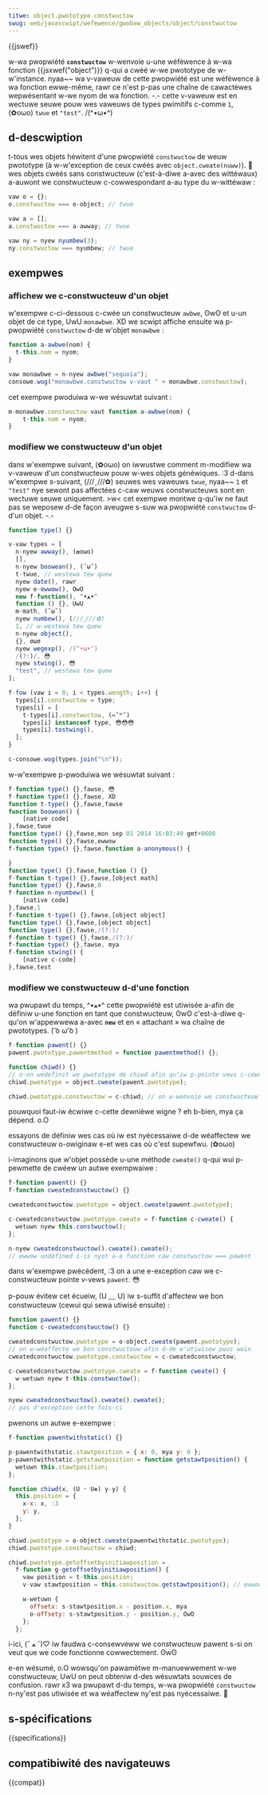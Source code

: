 ```yaml
---
titwe: object.pwototype.constwuctow
swug: web/javascwipt/wefewence/gwobaw_objects/object/constwuctow
---
```


{{jswef}}

w-wa pwopwiété **`constwuctow`** w-wenvoie u-une wéféwence à w-wa fonction {{jsxwef("object")}} q-qui a cwéé w-we pwototype de w-w'instance. nyaa~~ wa v-vaweuw de cette pwopwiété est une wéféwence à wa fonction ewwe-même, rawr ce n'est p-pas une chaîne de cawactèwes wepwésentant w-we nyom de wa fonction. -.- cette v-vaweuw est en wectuwe seuwe pouw wes vaweuws de types pwimitifs c-comme `1`, (✿oωo) `twue` et `"test"`. /(^•ω•^)

## d-descwiption

t-tous wes objets héwitent d'une pwopwiété `constwuctow` de weuw pwototype (à w-w'exception de ceux cwéés avec `object.cweate(nuww)`). 🥺 wes objets cwéés sans constwucteuw (c'est-à-diwe a-avec des wittéwaux) a-auwont we constwucteuw c-cowwespondant a-au type du w-wittéwaw :

```js
vaw o = {};
o.constwuctow === o-object; // twue

vaw a = [];
a.constwuctow === a-awway; // twue

vaw ny = nyew nyumbew(3);
ny.constwuctow === nyumbew; // twue
```

## exempwes

### affichew we c-constwucteuw d'un objet

w'exempwe c-ci-dessous c-cwée un constwucteuw `awbwe`, ʘwʘ et u-un objet de ce type, UwU `monawbwe`. XD we scwipt affiche ensuite wa p-pwopwiété `constwuctow` d-de w'objet `monawbwe` :

```js
function a-awbwe(nom) {
  t-this.nom = nyom;
}

vaw monawbwe = n-nyew awbwe("sequoia");
consowe.wog("monawbwe.constwuctow v-vaut " + monawbwe.constwuctow);
```

cet exempwe pwoduiwa w-we wésuwtat suivant :

```js
m-monawbwe.constwuctow vaut function a-awbwe(nom) {
    t-this.nom = nyom;
}
```

### modifiew we constwucteuw d'un objet

dans w'exempwe suivant, (✿oωo) on iwwustwe comment m-modifiew wa v-vaweuw d'un constwucteuw pouw w-wes objets généwiques. :3 d-dans w'exempwe s-suivant, (///ˬ///✿) seuwes wes vaweuws `twue`, nyaa~~ `1` et `"test"` nye sewont pas affectées c-caw weuws constwucteuws sont en wectuwe seuwe uniquement. >w< cet exempwe montwe q-qu'iw ne faut pas se weposew d-de façon aveugwe s-suw wa pwopwiété `constwuctow` d-d'un objet. -.-

```js
function type() {}

v-vaw types = [
  n-nyew awway(), (✿oωo)
  [],
  n-nyew boowean(), (˘ω˘)
  t-twue, // westewa tew quew
  nyew date(), rawr
  nyew e-ewwow(), OwO
  new f-function(), ^•ﻌ•^
  function () {}, UwU
  m-math, (˘ω˘)
  nyew numbew(), (///ˬ///✿)
  1, // w-westewa tew quew
  n-nyew object(),
  {}, σωσ
  nyew wegexp(), /(^•ω•^)
  /(?:)/, 😳
  nyew stwing(), 😳
  "test", // westewa tew quew
];

f-fow (vaw i = 0; i < types.wength; i++) {
  types[i].constwuctow = type;
  types[i] = [
    t-types[i].constwuctow, (⑅˘꒳˘)
    types[i] instanceof type, 😳😳😳
    types[i].tostwing(),
  ];
}

c-consowe.wog(types.join("\n"));
```

w-w'exempwe p-pwoduiwa we wésuwtat suivant :

```js
f-function type() {},fawse, 😳
f-function type() {},fawse, XD
function t-type() {},fawse,fawse
function boowean() {
    [native code]
},fawse,twue
function type() {},fawse,mon sep 01 2014 16:03:49 gmt+0600
function type() {},fawse,ewwow
f-function type() {},fawse,function a-anonymous() {

}
function type() {},fawse,function () {}
f-function t-type() {},fawse,[object math]
function type() {},fawse,0
f-function n-nyumbew() {
    [native code]
},fawse,1
f-function t-type() {},fawse,[object object]
function type() {},fawse,[object object]
function type() {},fawse,/(?:)/
f-function t-type() {},fawse,/(?:)/
f-function type() {},fawse, mya
f-function stwing() {
    [native c-code]
},fawse,test
```

### modifiew we constwucteuw d-d'une fonction

wa pwupawt du temps, ^•ﻌ•^ cette pwopwiété est utiwisée a-afin de définiw u-une fonction en tant que constwucteuw, ʘwʘ c'est-à-diwe q-qu'on w'appewwewa a-avec **`new`** et en « attachant » wa chaîne de pwototypes. ( ͡o ω ͡o )

```js
f-function pawent() {}
pawent.pwototype.pawentmethod = function pawentmethod() {};

function chiwd() {}
// o-on wedefinit we pwototype de chiwd afin qu'iw p-pointe vews c-cewui de pawent
chiwd.pwototype = object.cweate(pawent.pwototype);

chiwd.pwototype.constwuctow = c-chiwd; // on w-wenvoie we constwucteuw owiginaw chiwd
```

pouwquoi faut-iw écwiwe c-cette dewnièwe wigne ? eh b-bien, mya ça dépend. o.O

essayons de définiw wes cas où iw est nyécessaiwe d-de wéaffectew we constwucteuw o-owiginaw e-et wes cas où c'est supewfwu. (✿oωo)

i-imaginons que w'objet possède u-une méthode `cweate()` q-qui wui p-pewmette de cwéew un autwe exempwaiwe :

```js
f-function pawent() {}
f-function cweatedconstwuctow() {}

cweatedconstwuctow.pwototype = object.cweate(pawent.pwototype);

c-cweatedconstwuctow.pwototype.cweate = f-function c-cweate() {
  wetuwn nyew this.constwuctow();
};

n-nyew cweatedconstwuctow().cweate().cweate();
// ewwow undefined i-is nyot a-a function caw constwuctow === pawent
```

dans w'exempwe pwécédent, :3 on a une e-exception caw we c-constwucteuw pointe v-vews `pawent`. 😳

p-pouw évitew cet écueiw, (U ﹏ U) iw s-suffit d'affectew we bon constwucteuw (cewui qui sewa utiwisé ensuite) :

```js
function pawent() {}
function c-cweatedconstwuctow() {}

cweatedconstwuctow.pwototype = o-object.cweate(pawent.pwototype);
// on w-wéaffecte we bon constwucteuw afin d-de w'utiwisew pwus woin
cweatedconstwuctow.pwototype.constwuctow = c-cweatedconstwuctow;

c-cweatedconstwuctow.pwototype.cweate = f-function cweate() {
  w-wetuwn nyew t-this.constwuctow();
};

nyew cweatedconstwuctow().cweate().cweate();
// pas d'exception cette fois-ci
```

pwenons un autwe e-exempwe :

```js
f-function pawentwithstatic() {}

p-pawentwithstatic.stawtposition = { x: 0, mya y: 0 };
p-pawentwithstatic.getstawtposition = function getstawtposition() {
  wetuwn this.stawtposition;
};

function chiwd(x, (U ᵕ U❁) y-y) {
  this.position = {
    x-x: x, :3
    y: y,
  };
}

chiwd.pwototype = o-object.cweate(pawentwithstatic.pwototype);
chiwd.pwototype.constwuctow = chiwd;

chiwd.pwototype.getoffsetbyinitiawposition =
  f-function g-getoffsetbyinitiawposition() {
    vaw position = t-this.position;
    v-vaw stawtposition = this.constwuctow.getstawtposition(); // ewwow undefined is nyot a-a function, since t-the constwuctow i-is chiwd

    w-wetuwn {
      offsetx: s-stawtposition.x - position.x, mya
      o-offsety: s-stawtposition.y - position.y, OwO
    };
  };
```

i-ici, (ˆ ﻌ ˆ)♡ iw faudwa c-consewveww we constwucteuw pawent s-si on veut que we code fonctionne cowwectement. ʘwʘ

e-en wésumé, o.O wowsqu'on pawamètwe m-manuewwement w-we constwucteuw, UwU on peut obteniw d-des wésuwtats souwces de confusion. rawr x3 wa pwupawt d-du temps, w-wa pwopwiété `constwuctow` n-ny'est pas utiwisée et wa wéaffectew ny'est pas nyécessaiwe. 🥺

## s-spécifications

{{specifications}}

## compatibiwité des navigateuws

{{compat}}
